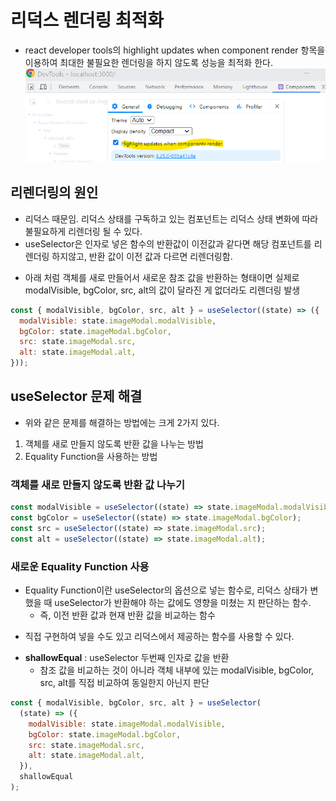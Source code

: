 # 리덕스 렌더링 최적화

- react developer tools의 highlight updates when component render 항목을 이용하여 최대한 불필요한 렌더링을 하지 않도록 성능을 최적화 한다.
  ![](a.png)

## 리렌더링의 원인

- 리덕스 때문임. 리덕스 상태를 구독하고 있는 컴포넌트는 리덕스 상태 변화에 따라 불필요하게 리렌더링 될 수 있다.
- useSelector은 인자로 넣은 함수의 반환값이 이전값과 같다면 해당 컴포넌트를 리렌더링 하지않고, 반환 값이 이전 값과 다르면 리렌더링함.

* 아래 처럼 객체를 새로 만들어서 새로운 참조 값을 반환하는 형태이면 실제로 modalVisible, bgColor, src, alt의 값이 달라진 게 없더라도 리렌더링 발생

```js
const { modalVisible, bgColor, src, alt } = useSelector((state) => ({
  modalVisible: state.imageModal.modalVisible,
  bgColor: state.imageModal.bgColor,
  src: state.imageModal.src,
  alt: state.imageModal.alt,
}));
```

## useSelector 문제 해결

- 위와 같은 문제를 해결하는 방법에는 크게 2가지 있다.

1. 객체를 새로 만들지 않도록 반환 값을 나누는 방법
2. Equality Function을 사용하는 방법

### 객체를 새로 만들지 않도록 반환 값 나누기

```js
const modalVisible = useSelector((state) => state.imageModal.modalVisible);
const bgColor = useSelector((state) => state.imageModal.bgColor);
const src = useSelector((state) => state.imageModal.src);
const alt = useSelector((state) => state.imageModal.alt);
```

### 새로운 Equality Function 사용

- Equality Function이란 useSelector의 옵션으로 넣는 함수로, 리덕스 상태가 변했을 때 useSelector가 반환해야 하는 값에도 영향을 미쳤는 지 판단하는 함수.
  - 즉, 이전 반환 값과 현재 반환 값을 비교하는 함수

* 직접 구현하여 넣을 수도 있고 리덕스에서 제공하는 함수를 사용할 수 있다.

- **shallowEqual** : useSelector 두번째 인자로 값을 반환
  - 참조 값을 비교하는 것이 아니라 객체 내부에 있는 modalVisible, bgColor, src, alt를 직접 비교하여 동일한지 아닌지 판단

```js
const { modalVisible, bgColor, src, alt } = useSelector(
  (state) => ({
    modalVisible: state.imageModal.modalVisible,
    bgColor: state.imageModal.bgColor,
    src: state.imageModal.src,
    alt: state.imageModal.alt,
  }),
  shallowEqual
);
```
